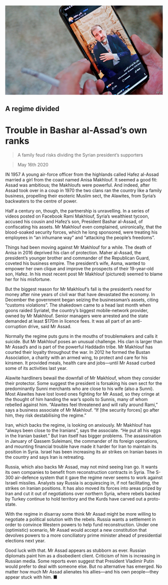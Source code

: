 ![](./images/20200516_MAP003_0.jpg)

## A regime divided

# Trouble in Bashar al-Assad’s own ranks

> A family feud risks dividing the Syrian president’s supporters

> May 16th 2020

IN 1957 A young air-force officer from the highlands called Hafez al-Assad married a girl from the coast named Anisa Makhlouf. It seemed a good fit: Assad was ambitious; the Makhloufs were powerful. And indeed, after Assad took over in a coup in 1970 the two clans ran the country like a family business, propelling their esoteric Muslim sect, the Alawites, from Syria’s backwaters to the centre of power.

Half a century on, though, the partnership is unravelling. In a series of videos posted on Facebook Rami Makhlouf, Syria’s wealthiest tycoon, accused his cousin and Hafez’s son, President Bashar al-Assad, of confiscating his assets. Mr Makhlouf even complained, unironically, that the blood-soaked security forces, which he long sponsored, were treating his employees in “an inhumane way” and “attacking the people’s freedoms”.

Things had been moving against Mr Makhlouf for a while. The death of Anisa in 2016 deprived his clan of protection. Maher al-Assad, the president’s younger brother and commander of the Republican Guard, coveted his business empire. The president’s wife, Asma, wanted to empower her own clique and improve the prospects of their 19-year-old son, Hafez. In his most recent post Mr Makhlouf (pictured) seemed to blame her for his misfortune.

But the biggest reason for Mr Makhlouf’s fall is the president’s need for money after nine years of civil war that have devastated the economy. In December the government began seizing the businessman’s assets, citing “customs violations”. The shakedown came to a head last month when goons raided Syriatel, the country’s biggest mobile-network provider, owned by Mr Makhlouf. Senior managers were arrested and the state demanded at least $170m in licence fees. It was all part of an anti-corruption drive, said Mr Assad.

Normally the regime puts guns in the mouths of troublemakers and calls it suicide. But Mr Makhlouf poses an unusual challenge. His clan is larger than Mr Assad’s and is part of the powerful Haddadin tribe. Mr Makhlouf has courted their loyalty throughout the war. In 2012 he formed the Bustan Association, a charity with an armed wing, to protect and care for his kinsmen. It provided meals, health care and jobs—until Mr Assad curbed some of its activities last year.

Alawite hardliners bewail the downfall of Mr Makhlouf, whom they consider their protector. Some suggest the president is forsaking his own sect for the predominantly Sunni merchants who are close to his wife (also a Sunni). Most Alawites have lost loved ones fighting for Mr Assad, so they cringe at the thought of him handing the war’s spoils to Sunnis, many of whom rebelled against him. “Alawites feel threatened and will rally around Rami,” says a business associate of Mr Makhlouf. “If [the security forces] go after him, they risk destabilising the regime.”

Iran, which backs the regime, is looking on anxiously. Mr Makhlouf has “always been close to the Iranians”, says the associate. “He put all his eggs in the Iranian basket.” But Iran itself has bigger problems. The assassination in January of Qassem Suleimani, the commander of its foreign operations, and mounting financial trouble have made it harder for Iran to maintain its position in Syria. Israel has been increasing its air strikes on Iranian bases in the country and says Iran is retreating.

Russia, which also backs Mr Assad, may not mind seeing Iran go. It wants its own companies to benefit from reconstruction contracts in Syria. The S-300 air-defence system that it gave the regime never seems to work against Israeli missiles. Analysts say Russia is acquiescing in, if not facilitating, the strikes on Iranian positions. It has also moved its forces into areas prized by Iran and cut it out of negotiations over northern Syria, where rebels backed by Turkey continue to hold territory and the Kurds have carved out a proto-state.

With the regime in disarray some think Mr Assad might be more willing to negotiate a political solution with the rebels. Russia wants a settlement in order to convince Western powers to help fund reconstruction. Under one (optimistic) scenario, Mr Assad would accept a new constitution that devolves powers to a more conciliatory prime minister ahead of presidential elections next year.

Good luck with that. Mr Assad appears as stubborn as ever. Russian diplomats paint him as a disobedient client. Criticism of him is increasing in Russian media. Some reports even suggest that President Vladimir Putin would prefer to deal with someone else. But no alternative has emerged. No matter how much Mr Assad alienates his allies—and his own people—they appear stuck with him. ■